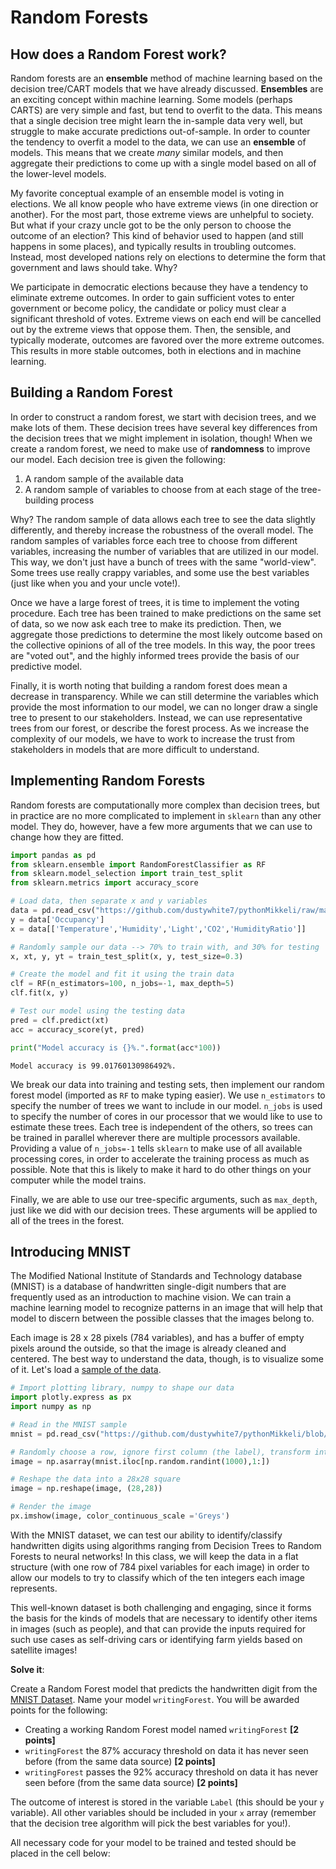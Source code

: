 # Random Forests

## How does a Random Forest work?

Random forests are an **ensemble** method of machine learning based on the decision tree/CART models that we have already discussed. **Ensembles** are an exciting concept within machine learning. Some models (perhaps CARTS) are very simple and fast, but tend to overfit to the data. This means that a single decision tree might learn the in-sample data very well, but struggle to make accurate predictions out-of-sample. In order to counter the tendency to overfit a model to the data, we can use an **ensemble** of models. This means that we create *many* similar models, and then aggregate their predictions to come up with a single model based on all of the lower-level models.

My favorite conceptual example of an ensemble model is voting in elections. We all know people who have extreme views (in one direction or another). For the most part, those extreme views are unhelpful to society. But what if your crazy uncle got to be the only person to choose the outcome of an election? This kind of behavior used to happen (and still happens in some places), and typically results in troubling outcomes. Instead, most developed nations rely on elections to determine the form that government and laws should take. Why?

We participate in democratic elections because they have a tendency to eliminate extreme outcomes. In order to gain sufficient votes to enter government or become policy, the candidate or policy must clear a significant threshold of votes. Extreme views on each end will be cancelled out by the extreme views that oppose them. Then, the sensible, and typically moderate, outcomes are favored over the more extreme outcomes. This results in more stable outcomes, both in elections and in machine learning.

## Building a Random Forest

In order to construct a random forest, we start with decision trees, and we make lots of them. These decision trees have several key differences from the decision trees that we might implement in isolation, though! When we create a random forest, we need to make use of **randomness** to improve our model. Each decision tree is given the following:
1. A random sample of the available data
2. A random sample of variables to choose from at each stage of the tree-building process

Why? The random sample of data allows each tree to see the data slightly differently, and thereby increase the robustness of the overall model. The random samples of variables force each tree to choose from different variables, increasing the number of variables that are utilized in our model. This way, we don't just have a bunch of trees with the same "world-view". Some trees use really crappy variables, and some use the best variables (just like when you and your uncle vote!).

Once we have a large forest of trees, it is time to implement the voting procedure. Each tree has been trained to make predictions on the same set of data, so we now ask each tree to make its prediction. Then, we aggregate those predictions to determine the most likely outcome based on the collective opinions of all of the tree models. In this way, the poor trees are "voted out", and the highly informed trees provide the basis of our predictive model.

Finally, it is worth noting that building a random forest does mean a decrease in transparency. While we can still determine the variables which provide the most information to our model, we can no longer draw a single tree to present to our stakeholders. Instead, we can use representative trees from our forest, or describe the forest process. As we increase the complexity of our models, we have to work to increase the trust from stakeholders in models that are more difficult to understand.

## Implementing Random Forests

Random forests are computationally more complex than decision trees, but in practice are no more complicated to implement in `sklearn` than any other model. They do, however, have a few more arguments that we can use to change how they are fitted.


```python
import pandas as pd
from sklearn.ensemble import RandomForestClassifier as RF
from sklearn.model_selection import train_test_split
from sklearn.metrics import accuracy_score

# Load data, then separate x and y variables
data = pd.read_csv("https://github.com/dustywhite7/pythonMikkeli/raw/master/exampleData/roomOccupancy.csv")
y = data['Occupancy']
x = data[['Temperature','Humidity','Light','CO2','HumidityRatio']]

# Randomly sample our data --> 70% to train with, and 30% for testing
x, xt, y, yt = train_test_split(x, y, test_size=0.3)

# Create the model and fit it using the train data
clf = RF(n_estimators=100, n_jobs=-1, max_depth=5)
clf.fit(x, y)

# Test our model using the testing data
pred = clf.predict(xt)
acc = accuracy_score(yt, pred)

print("Model accuracy is {}%.".format(acc*100))
```

    Model accuracy is 99.01760130986492%.


We break our data into training and testing sets, then implement our random forest model (imported as `RF` to make typing easier). We use `n_estimators` to specify the number of trees we want to include in our model. `n_jobs` is used to specify the number of cores in our processor that we would like to use to estimate these trees. Each tree is independent of the others, so trees can be trained in parallel wherever there are multiple processors available. Providing a value of `n_jobs=-1` tells `sklearn` to make use of all available processing cores, in order to accelerate the training process as much as possible. Note that this is likely to make it hard to do other things on your computer while the model trains.

Finally, we are able to use our tree-specific arguments, such as `max_depth`, just like we did with our decision trees. These arguments will be applied to all of the trees in the forest.

## Introducing MNIST

The Modified National Institute of Standards and Technology database (MNIST) is a database of handwritten single-digit numbers that are frequently used as an introduction to machine vision. We can train a machine learning model to recognize patterns in an image that will help that model to discern between the possible classes that the images belong to.

Each image is 28 x 28 pixels (784 variables), and has a buffer of empty pixels around the outside, so that the image is already cleaned and centered. The best way to understand the data, though, is to visualize some of it. Let's load a [sample of the data](https://github.com/dustywhite7/pythonMikkeli/blob/master/exampleData/mnistTrain.csv?raw=true).


```python
# Import plotting library, numpy to shape our data
import plotly.express as px
import numpy as np

# Read in the MNIST sample
mnist = pd.read_csv("https://github.com/dustywhite7/pythonMikkeli/blob/master/exampleData/mnistTrain.csv?raw=true")

# Randomly choose a row, ignore first column (the label), transform into an array
image = np.asarray(mnist.iloc[np.random.randint(1000),1:])

# Reshape the data into a 28x28 square
image = np.reshape(image, (28,28))

# Render the image
px.imshow(image, color_continuous_scale ='Greys')
```

With the MNIST dataset, we can test our ability to identify/classify handwritten digits using algorithms ranging from Decision Trees to Random Forests to neural networks! In this class, we will keep the data in a flat structure (with one row of 784 pixel variables for each image) in order to allow our models to try to classify which of the ten integers each image represents. 

This well-known dataset is both challenging and engaging, since it forms the basis for the kinds of models that are necessary to identify other items in images (such as people), and that can provide the inputs required for such use cases as self-driving cars or identifying farm yields based on satellite images!

**Solve it**:

Create a Random Forest model that predicts the handwritten digit from the [MNIST Dataset](https://github.com/dustywhite7/pythonMikkeli/raw/master/exampleData/mnistTrain.csv). Name your model `writingForest`. You will be awarded points for the following:
 - Creating a working Random Forest model named `writingForest` **[2 points]**
 - `writingForest` the 87% accuracy threshold on data it has never seen before (from the same data source) **[2 points]**
 - `writingForest` passes the 92% accuracy threshold on data it has never seen before (from the same data source) **[2 points]**
 
The outcome of interest is stored in the variable `Label` (this should be your `y` variable). All other variables should be included in your `x` array (remember that the decision tree algorithm will pick the best variables for you!). 

All necessary code for your model to be trained and tested should be placed in the cell below:

